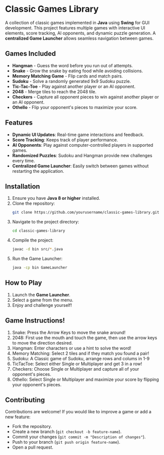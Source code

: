 # Classic Games Library

A collection of classic games implemented in **Java** using **Swing** for GUI development. This project features multiple games with interactive UI elements, score tracking, AI opponents, and dynamic puzzle generation. A **centralized Game Launcher** allows seamless navigation between games.

## Games Included
- **Hangman** - Guess the word before you run out of attempts.
- **Snake** - Grow the snake by eating food while avoiding collisions.
- **Memory Matching Game** - Flip cards and match pairs.
- **Sudoku** - Solve a randomly generated 9x9 Sudoku puzzle.
- **Tic-Tac-Toe** - Play against another player or an AI opponent.
- **2048** - Merge tiles to reach the 2048 tile.
- **Checkers** - Capture all opponent pieces to win against another player or an AI opponent. 
- **Othello** - Flip your opponent's pieces to maximize your score. 

## Features
- **Dynamic UI Updates**: Real-time game interactions and feedback.
- **Score Tracking**: Keeps track of player performance.
- **AI Opponents**: Play against computer-controlled players in supported games.
- **Randomized Puzzles**: Sudoku and Hangman provide new challenges every time.
- **Centralized Game Launcher**: Easily switch between games without restarting the application.

## Installation
1. Ensure you have **Java 8 or higher** installed.
2. Clone the repository:
   ```sh
   git clone https://github.com/yourusername/classic-games-library.git
   ```
3. Navigate to the project directory:
   ```sh
   cd classic-games-library
   ```
4. Compile the project:
   ```sh
   javac -d bin src/*.java
   ```
5. Run the Game Launcher:
   ```sh
   java -cp bin GameLauncher
   ```

## How to Play
1. Launch the **Game Launcher**.
2. Select a game from the menu.
3. Enjoy and challenge yourself!

## Game Instructions!
1. Snake: Press the Arrow Keys to move the snake around!
2. 2048: First use the mouth and touch the game, then use the arrow keys to move the direction desired.
3. Hangman: Enter characters or use a hint to solve the word!
4. Memory Matching: Select 2 tiles and if they match you found a pair!
5. Sudoku: A Classic game of Sudoku, arrange rows and colums in 1-9
6. TicTacToe: Select either Single or Multiplayer and get 3 in a row!
7. Checkers: Choose Single or Multiplayer and capture all of your opponent's pieces.
8. Othello: Select Single or Multiplayer and maximize your score by flipping your opponent's pieces. 

## Contributing
Contributions are welcome! If you would like to improve a game or add a new feature:
- Fork the repository.
- Create a new branch (`git checkout -b feature-name`).
- Commit your changes (`git commit -m "Description of changes"`).
- Push to your branch (`git push origin feature-name`).
- Open a pull request.
